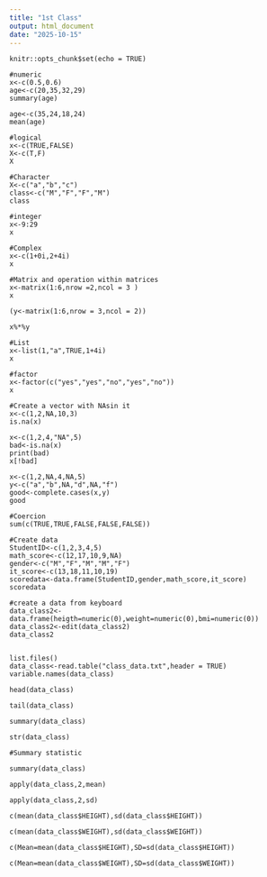 ```yaml
---
title: "1st Class"
output: html_document
date: "2025-10-15"
---
```


```{r setup, include=FALSE}
knitr::opts_chunk$set(echo = TRUE)
```

```{r}
#numeric
x<-c(0.5,0.6)
age<-c(20,35,32,29)
summary(age)
```
```{r}
age<-c(35,24,18,24)
mean(age)
```
```{r}
#logical 
x<-c(TRUE,FALSE)
X<-c(T,F)
X
```
```{r}
#Character
X<-c("a","b","c")
class<-c("M","F","F","M")
class

```
```{r}
#integer
x<-9:29
x
```
```{r}
#Complex
x<-c(1+0i,2+4i)
x
```
```{r}
#Matrix and operation within matrices
x<-matrix(1:6,nrow =2,ncol = 3 )
x
```
```{r}
(y<-matrix(1:6,nrow = 3,ncol = 2))
```
```{r}
x%*%y
```
```{r}
#List 
x<-list(1,"a",TRUE,1+4i)
x
```
```{r}
#factor
x<-factor(c("yes","yes","no","yes","no"))
x
```
```{r}
#Create a vector with NAsin it
x<-c(1,2,NA,10,3)
is.na(x)
```
```{r}
x<-c(1,2,4,"NA",5)
bad<-is.na(x)
print(bad)
x[!bad]
```
```{r}
x<-c(1,2,NA,4,NA,5)
y<-c("a","b",NA,"d",NA,"f")
good<-complete.cases(x,y)
good
```
```{r}
#Coercion
sum(c(TRUE,TRUE,FALSE,FALSE,FALSE))
```
```{r}
#Create data
StudentID<-c(1,2,3,4,5)
math_score<-c(12,17,10,9,NA)
gender<-c("M","F","M","M","F")
it_score<-c(13,18,11,10,19)
scoredata<-data.frame(StudentID,gender,math_score,it_score)
scoredata
```
```{r}
#create a data from keyboard
data_class2<-data.frame(heigth=numeric(0),weight=numeric(0),bmi=numeric(0))
data_class2<-edit(data_class2)
data_class2
```

```{r}

list.files()
data_class<-read.table("class_data.txt",header = TRUE)
variable.names(data_class)
```
```{r}
head(data_class)
```
```{r}
tail(data_class)
```

```{r}
summary(data_class)
```
```{r}
str(data_class)
```
```{r}
#Summary statistic

summary(data_class)
```
```{r}
apply(data_class,2,mean)
```
```{r}
apply(data_class,2,sd)
```
```{r}
c(mean(data_class$HEIGHT),sd(data_class$HEIGHT))
```
```{r}
c(mean(data_class$WEIGHT),sd(data_class$WEIGHT))
```
```{r}
c(Mean=mean(data_class$HEIGHT),SD=sd(data_class$HEIGHT))
```
```{r}
c(Mean=mean(data_class$WEIGHT),SD=sd(data_class$WEIGHT))
```
